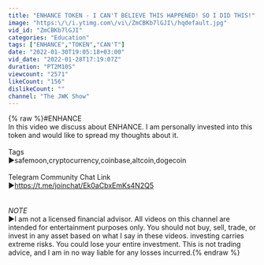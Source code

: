 ```yaml
---
title: "ENHANCE TOKEN - I CAN'T BELIEVE THIS HAPPENED! SO I DID THIS!"
image: "https:\/\/i.ytimg.com\/vi\/ZmCBKb7lGJI\/hqdefault.jpg"
vid_id: "ZmCBKb7lGJI"
categories: "Education"
tags: ["ENHANCE","TOKEN","CAN'T"]
date: "2022-01-30T19:05:18+03:00"
vid_date: "2022-01-28T17:19:07Z"
duration: "PT2M10S"
viewcount: "2571"
likeCount: "156"
dislikeCount: ""
channel: "The JWK Show"
---
```

{% raw %}#ENHANCE<br />In this video we discuss about ENHANCE. I am personally invested into this token and would like to spread my thoughts about it.<br /><br />Tags<br />►safemoon,cryptocurrency,coinbase,altcoin,dogecoin<br /><br />Telegram Community Chat Link<br />►<a rel="nofollow" target="blank" href="https://t.me/joinchat/Ek0aCbxEmKs4N2Q5">https://t.me/joinchat/Ek0aCbxEmKs4N2Q5</a><br /><br /><br />*NOTE*<br />►I am not a licensed financial advisor. All videos on this channel are intended for entertainment purposes only. You should not buy, sell, trade, or invest in any asset based on what I say in these videos. investing carries extreme risks. You could lose your entire investment. This is not trading advice, and I am in no way liable for any losses incurred.{% endraw %}
